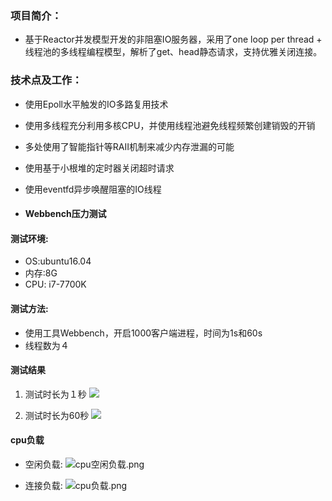 ### 项目简介：
 - 基于Reactor并发模型开发的非阻塞IO服务器，采用了one loop per thread + 线程池的多线程编程模型，解析了get、head静态请求，支持优雅关闭连接。

### 技术点及工作：
- 使用Epoll水平触发的IO多路复用技术
- 使用多线程充分利用多核CPU，并使用线程池避免线程频繁创建销毁的开销
- 多处使用了智能指针等RAII机制来减少内存泄漏的可能
- 使用基于小根堆的定时器关闭超时请求
- 使用eventfd异步唤醒阻塞的IO线程

- #### Webbench压力测试
#### 测试环境: 
- OS:ubuntu16.04
- 内存:8G
- CPU: i7-7700K

#### 测试方法:
- 使用工具Webbench，开启1000客户端进程，时间为1s和60s
- 线程数为４
#### 测试结果
1.  测试时长为１秒
![](https://upload-images.jianshu.io/upload_images/569253-80306c2dae149563.png?imageMogr2/auto-orient/strip%7CimageView2/2/w/1240)

2.  测试时长为60秒
![](https://upload-images.jianshu.io/upload_images/569253-9c3fc921702656c8.png?imageMogr2/auto-orient/strip%7CimageView2/2/w/1240)

#### cpu负载
- 空闲负载:
![cpu空闲负载.png](https://upload-images.jianshu.io/upload_images/569253-fa2cf21c801e37a4.png?imageMogr2/auto-orient/strip%7CimageView2/2/w/1240)

- 连接负载:
![cpu负载.png](https://upload-images.jianshu.io/upload_images/569253-b978ff479a7f2959.png?imageMogr2/auto-orient/strip%7CimageView2/2/w/1240)